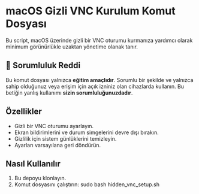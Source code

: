 # macOS Gizli VNC Kurulum Komut Dosyası

Bu script, macOS üzerinde gizli bir VNC oturumu kurmanıza yardımcı olarak minimum görünürlükle uzaktan yönetime olanak tanır. 

## 🚨 Sorumluluk Reddi
Bu komut dosyası yalnızca **eğitim amaçlıdır**. Sorumlu bir şekilde ve yalnızca sahip olduğunuz veya erişim için açık izniniz olan cihazlarda kullanın. Bu betiğin yanlış kullanımı **sizin sorumluluğunuzdadır**.

## Özellikler
- Gizli bir VNC oturumu ayarlayın.
- Ekran bildirimlerini ve durum simgelerini devre dışı bırakın.
- Gizlilik için sistem günlüklerini temizleyin.
- Ayarları varsayılana geri döndürün.

## Nasıl Kullanılır
1. Bu depoyu klonlayın.
2. Komut dosyasını çalıştırın:
   sudo bash hidden_vnc_setup.sh
